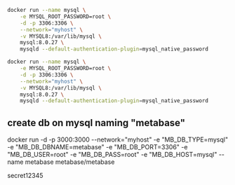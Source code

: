 
```bash
docker run --name mysql \
    -e MYSQL_ROOT_PASSWORD=root \
    -d -p 3306:3306 \
    --network="myhost" \
    -v MYSQL8:/var/lib/mysql \
    mysql:8.0.27 \
    mysqld --default-authentication-plugin=mysql_native_password
```

```bash
docker run --name mysql \
    -e MYSQL_ROOT_PASSWORD=root \
    -d -p 3306:3306 \
    --network="myhost" \
    -v MYSQL8:/var/lib/mysql \
    mysql:8.0.27 \
    mysqld --default-authentication-plugin=mysql_native_password
```


## create db on mysql naming "metabase"

docker run -d -p 3000:3000 --network="myhost" -e "MB_DB_TYPE=mysql" -e "MB_DB_DBNAME=metabase" -e "MB_DB_PORT=3306" -e "MB_DB_USER=root" -e "MB_DB_PASS=root" -e "MB_DB_HOST=mysql" --name metabase metabase/metabase

secret12345